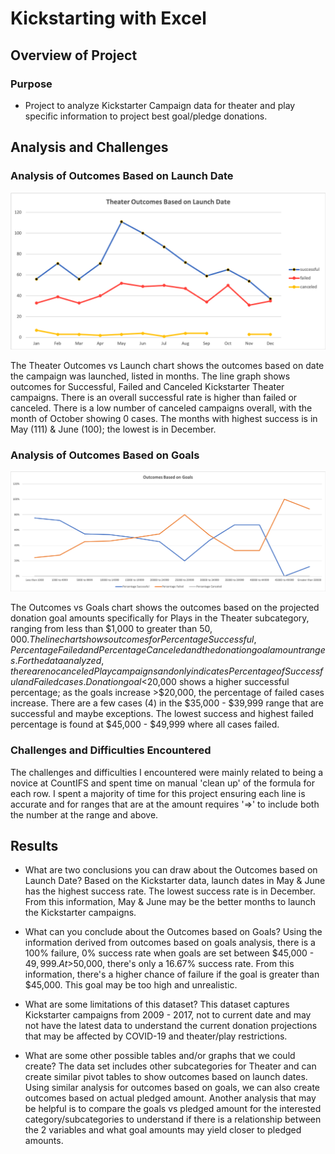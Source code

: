 # Kickstarting with Excel
## Overview of Project

### Purpose
* Project to analyze Kickstarter Campaign data for theater and play specific information to project best goal/pledge donations.

## Analysis and Challenges

### Analysis of Outcomes Based on Launch Date
![Theater Outcomes vs Launch.png](https://github.com/EHuiMartinez/kickstarter-analysis/blob/master/resources/Theater_Outcomes_vs_Launch.png)

The Theater Outcomes vs Launch chart shows the outcomes based on date the campaign was launched, listed in months.  The line graph shows outcomes for Successful, Failed and Canceled Kickstarter Theater campaigns. There is an overall successful rate is higher than failed or canceled.  There is a low number of canceled campaigns overall, with the month of October showing 0 cases.  The months with highest success is in May (111) & June (100); the lowest is in December.

### Analysis of Outcomes Based on Goals
![Outcomes_vs_Goals.png](https://github.com/EHuiMartinez/kickstarter-analysis/blob/master/resources/Outcomes_vs_Goals.png)

The Outcomes vs Goals chart shows the outcomes based on the projected donation goal amounts specifically for Plays in the Theater subcategory, ranging from less than $1,000 to greater than $50,000.  The line chart shows outcomes for Percentage Successful, Percentage Failed and Percentage Canceled and the donation goal amount ranges.  For the data analyzed, there are no canceled Play campaigns and only indicates Percentage of Successful and Failed cases.  Donation goal <$20,000 shows a higher successful percentage; as the goals increase >$20,000, the percentage of failed cases increase.  There are a few cases (4) in the $35,000 - $39,999 range that are successful and maybe exceptions.  The lowest success and highest failed percentage is found at $45,000 - $49,999 where all cases failed.

### Challenges and Difficulties Encountered
The challenges and difficulties I encountered were mainly related to being a novice at CountIFS and spent time on manual 'clean up' of the formula for each row.  I spent a majority of time for this project ensuring each line is accurate and for ranges that are at the amount requires '=>' to include both the number at the range and above.

## Results

- What are two conclusions you can draw about the Outcomes based on Launch Date?  Based on the Kickstarter data, launch dates in May & June has the highest success rate.  The lowest success rate is in December.  From this information, May & June may be the better months to launch the Kickstarter campaigns. 

- What can you conclude about the Outcomes based on Goals?  Using the information derived from outcomes based on goals analysis, there is a 100% failure, 0% success rate when goals are set between $45,000 - $49,999.  At >$50,000, there's only a 16.67% success rate.  From this information, there's a higher chance of failure if the goal is greater than $45,000.  This goal may be too high and unrealistic.

- What are some limitations of this dataset?  This dataset captures Kickstarter campaigns from 2009 - 2017, not to current date and may not have the latest data to understand the current donation projections that may be affected by COVID-19 and theater/play restrictions.    

- What are some other possible tables and/or graphs that we could create?  The data set includes other subcategories for Theater and can create similar pivot tables to show outcomes based on launch dates.  Using similar analysis for outcomes based on goals, we can also create outcomes based on actual pledged amount.  Another analysis that may be helpful is to compare the goals vs pledged amount for the interested category/subcategories to understand if there is a relationship between the 2 variables and what goal amounts may yield closer to pledged amounts.
